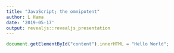 ```yaml
---
title: "JavaScript; the omnipotent"
author: L Hama
date: '2019-05-17'
output: revealjs::revealjs_presentation
---
```



```js
document.getElementById("content").innerHTML = "Hello World";
```
